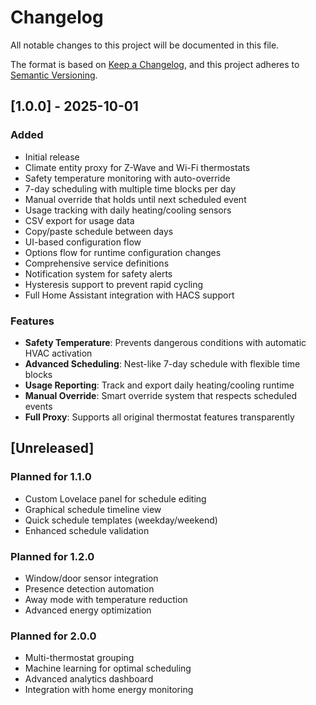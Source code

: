 # Changelog

All notable changes to this project will be documented in this file.

The format is based on [Keep a Changelog](https://keepachangelog.com/en/1.0.0/),
and this project adheres to [Semantic Versioning](https://semver.org/spec/v2.0.0.html).

## [1.0.0] - 2025-10-01

### Added
- Initial release
- Climate entity proxy for Z-Wave and Wi-Fi thermostats
- Safety temperature monitoring with auto-override
- 7-day scheduling with multiple time blocks per day
- Manual override that holds until next scheduled event
- Usage tracking with daily heating/cooling sensors
- CSV export for usage data
- Copy/paste schedule between days
- UI-based configuration flow
- Options flow for runtime configuration changes
- Comprehensive service definitions
- Notification system for safety alerts
- Hysteresis support to prevent rapid cycling
- Full Home Assistant integration with HACS support

### Features
- **Safety Temperature**: Prevents dangerous conditions with automatic HVAC activation
- **Advanced Scheduling**: Nest-like 7-day schedule with flexible time blocks
- **Usage Reporting**: Track and export daily heating/cooling runtime
- **Manual Override**: Smart override system that respects scheduled events
- **Full Proxy**: Supports all original thermostat features transparently

## [Unreleased]

### Planned for 1.1.0
- Custom Lovelace panel for schedule editing
- Graphical schedule timeline view
- Quick schedule templates (weekday/weekend)
- Enhanced schedule validation

### Planned for 1.2.0
- Window/door sensor integration
- Presence detection automation
- Away mode with temperature reduction
- Advanced energy optimization

### Planned for 2.0.0
- Multi-thermostat grouping
- Machine learning for optimal scheduling
- Advanced analytics dashboard
- Integration with home energy monitoring
